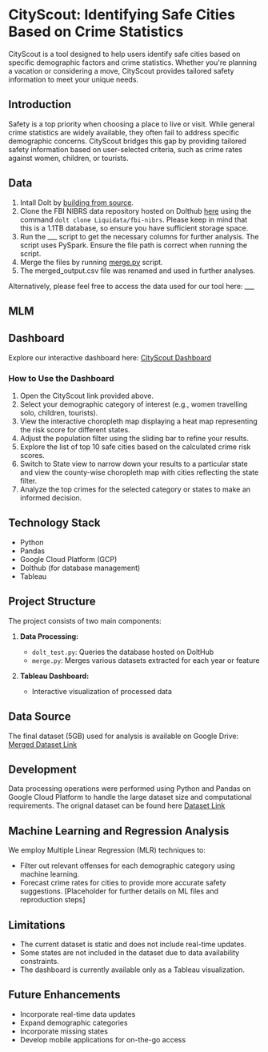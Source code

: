 # CityScout: Identifying Safe Cities Based on Crime Statistics

CityScout is a tool designed to help users identify safe cities based on specific demographic factors and crime statistics. Whether you're planning a vacation or considering a move, CityScout provides tailored safety information to meet your unique needs.

## Introduction

Safety is a top priority when choosing a place to live or visit. While general crime statistics are widely available, they often fail to address specific demographic concerns. CityScout bridges this gap by providing tailored safety information based on user-selected criteria, such as crime rates against women, children, or tourists.

## Data

1.  Intall Dolt by [building from source](https://docs.dolthub.com/introduction/installation/source).
2.  Clone the FBI NIBRS data repository hosted on Dolthub [here](https://www.dolthub.com/repositories/Liquidata/fbi-nibrs) using the command `dolt clone Liquidata/fbi-nibrs`. Please keep in mind that this is a 1.1TB database, so ensure you have sufficient storage space.
3. Run the ___ script to get the necessary columns for further analysis. The script uses PySpark. Ensure the file path is correct when running the script.
4. Merge the files by running [merge.py](https://github.com/abhaysastry1/cityscout/blob/main/merge.py) script.
5. The merged_output.csv file was renamed and used in further analyses.

Alternatively, please feel free to access the data used for our tool here: ___

## MLM

## Dashboard

Explore our interactive dashboard here: [CityScout Dashboard](https://public.tableau.com/app/profile/jessica.eggers/viz/Project11_17302249004010/Dashboard1)

### How to Use the Dashboard

1. Open the CityScout link provided above.
2. Select your demographic category of interest (e.g., women travelling solo, children, tourists).
3. View the interactive choropleth map displaying a heat map representing the risk score for different states.
4. Adjust the population filter using the sliding bar to refine your results.
5. Explore the list of top 10 safe cities based on the calculated crime risk scores.
6. Switch to State view to narrow down your results to a particular state and view the county-wise choropleth map with cities reflecting the state filter.
7. Analyze the top crimes for the selected category or states to make an informed decision.

   
## Technology Stack

- Python
- Pandas
- Google Cloud Platform (GCP)
- Dolthub (for database management)
- Tableau

## Project Structure

The project consists of two main components:

1. **Data Processing:**
   - `dolt_test.py`: Queries the database hosted on DoltHub
   - `merge.py`: Merges various datasets extracted for each year or feature

2. **Tableau Dashboard:**
   - Interactive visualization of processed data

## Data Source

The final dataset (5GB) used for analysis is available on Google Drive: [Merged Dataset Link](https://drive.google.com/file/d/1dG6gfcUVfhHINRHJG6t-paleBY4cDb-0/view)

## Development

Data processing operations were performed using Python and Pandas on Google Cloud Platform to handle the large dataset size and computational requirements. The orignal dataset can be found here [Dataset Link](https://www.dolthub.com/repositories/Liquidata/fbi-nibrs)

## Machine Learning and Regression Analysis
We employ Multiple Linear Regression (MLR) techniques to:
- Filter out relevant offenses for each demographic category using machine learning.
- Forecast crime rates for cities to provide more accurate safety suggestions.
[Placeholder for further details on ML files and reproduction steps]

## Limitations
- The current dataset is static and does not include real-time updates.
- Some states are not included in the dataset due to data availability constraints.
- The dashboard is currently available only as a Tableau visualization.

## Future Enhancements

- Incorporate real-time data updates
- Expand demographic categories
- Incorporate missing states
- Develop mobile applications for on-the-go access
